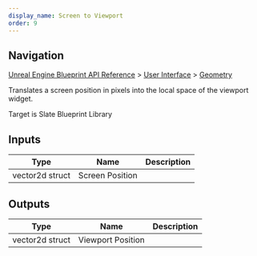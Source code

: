 ```yaml
---
display_name: Screen to Viewport
order: 9
---
```

## Navigation

[Unreal Engine Blueprint API Reference](https://dev.epicgames.com/documentation/en-us/unreal-engine/BlueprintAPI) > [User Interface](https://dev.epicgames.com/documentation/en-us/unreal-engine/BlueprintAPI/UserInterface) > [Geometry](https://dev.epicgames.com/documentation/en-us/unreal-engine/BlueprintAPI/UserInterface/Geometry)

Translates a screen position in pixels into the local space of the viewport widget.

Target is Slate Blueprint Library

## Inputs

| Type | Name | Description |
| --- | --- | --- |
| vector2d struct | Screen Position |  |

## Outputs

| Type | Name | Description |
| --- | --- | --- |
| vector2d struct | Viewport Position |  |
